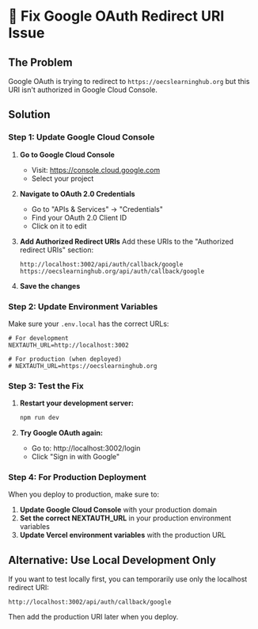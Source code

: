 # 🔧 Fix Google OAuth Redirect URI Issue

## The Problem
Google OAuth is trying to redirect to `https://oecslearninghub.org` but this URI isn't authorized in Google Cloud Console.

## Solution

### Step 1: Update Google Cloud Console

1. **Go to Google Cloud Console**
   - Visit: https://console.cloud.google.com
   - Select your project

2. **Navigate to OAuth 2.0 Credentials**
   - Go to "APIs & Services" → "Credentials"
   - Find your OAuth 2.0 Client ID
   - Click on it to edit

3. **Add Authorized Redirect URIs**
   Add these URIs to the "Authorized redirect URIs" section:

   ```
   http://localhost:3002/api/auth/callback/google
   https://oecslearninghub.org/api/auth/callback/google
   ```

4. **Save the changes**

### Step 2: Update Environment Variables

Make sure your `.env.local` has the correct URLs:

```env
# For development
NEXTAUTH_URL=http://localhost:3002

# For production (when deployed)
# NEXTAUTH_URL=https://oecslearninghub.org
```

### Step 3: Test the Fix

1. **Restart your development server:**
   ```bash
   npm run dev
   ```

2. **Try Google OAuth again:**
   - Go to: http://localhost:3002/login
   - Click "Sign in with Google"

### Step 4: For Production Deployment

When you deploy to production, make sure to:

1. **Update Google Cloud Console** with your production domain
2. **Set the correct NEXTAUTH_URL** in your production environment variables
3. **Update Vercel environment variables** with the production URL

## Alternative: Use Local Development Only

If you want to test locally first, you can temporarily use only the localhost redirect URI:

```
http://localhost:3002/api/auth/callback/google
```

Then add the production URI later when you deploy. 